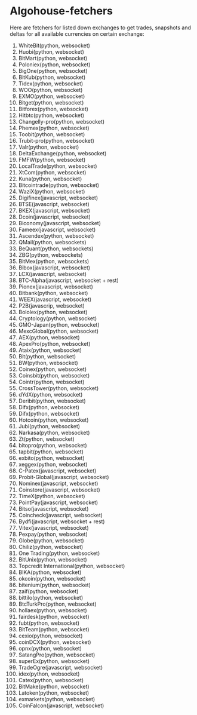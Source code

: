 # Algohouse-fetchers

Here are fetchers for listed down exchanges to get trades, snapshots and deltas for all available currencies on certain exchange:
 1. WhiteBit(python, websocket)
 2. Huobi(python, websocket)
 3. BitMart(python, websocket)
 4. Poloniex(python, websocket)
 5. BigOne(python, websocket)
 6. BitKub(python, websocket)
 7. Tidex(python, websocket)
 8. WOO(python, websocket)
 9. EXMO(python, websocket)
10. Bitget(python, websocket) 
11. Bitforex(python, websocket)
12. Hitbtc(python, websocket)
13. Changelly-pro(python, websocket)
14. Phemex(python, websocket)
15. Toobit(python, websocket)
16. Trubit-pro(python, websocket)
17. Valr(python, websocket)
18. DeltaExchange(python, websocket)
19. FMFW(python, websocket)
20. LocalTrade(python, websocket)
21. XtCom(python, websocket)
22. Kuna(python, websocket)
23. Bitcointrade(python, websocket)
24. WaziX(python, websocket)
25. Digifinex(javascript, websocket)
26. BTSE(javascript, websocket)
27. BKEX(javascript, websocket)
28. Dcoin(javascript, websocket)
29. Biconomy(javascript, websocket)
30. Fameex(javascript, websocket)
31. Ascendex(python, websocket)
32. QMail(python, websockets)
33. BeQuant(python, websockets)
34. ZBG(python, websockets)
35. BitMex(python, websockets)
36. Bibox(javascript, websocket)
37. LCX(javascript, websocket)
38. BTC-Alpha(javascript, websocket + rest)
39. Pionex(javascript, websocket)
40. Bitbank(python, websocket)
41. WEEX(javascript, websocket)
42. P2B(javascrip, websocket)
43. Bololex(python, websocket)
44. Cryptology(python, websocket)
45. GMO-Japan(python, websocket)
46. MexcGlobal(python, websocket)
47. AEX(python, websocket)
48. ApexPro(python, websocket)
49. Ataix(python, websocket)
50. Bit(python, websocket)
51. BW(python, websocket)
52. Coinex(python, websocket)
53. Coinsbit(python, websocket)
54. Cointr(python, websocket)
55. CrossTower(python, websocket)
56. dYdX(python, websocket)
57. Deribit(python, websocket)
58. Difx(python, websocket)
59. Difx(python, websocket)
60. Hotcoin(python, websocket)
61. Jubi(python, websocket)
62. Narkasa(python, websocket)
63. Zt(python, websocket)
64. bitopro(python, websocket)
65. tapbit(python, websocket)
66. exbito(python, websocket)
67. xeggex(python, websocket)
68. C-Patex(javascript, websocket)
69. Probit-Global(javascript, websocket)
70. Nominex(javascript, websocket)
71. Coinstore(javascript, websocket)
72. TimeX(python, websocket)
73. PointPay(javascript, websocket)
74. Bitso(javascript, websocket)
75. Coincheck(javascript, websocket)
76. Bydfi(javascript, websocket + rest)
77. Vitex(javascript, websocket)
78. Pexpay(python, websocket)
79. Globe(python, websocket)
80. Chiliz(python, websocket)
81. One Trading(python, websocket)
82. BitUnix(python, websocket)
83. Topcredit International(python, websocket)
84. BIKA(python, websocket)
85. okcoin(python, websocket)
86. bitenium(python, websocket)
87. zaif(python, websocket)
88. bittilo(python, websocket)
89. BtcTurkPro(python, websocket)
90. hollaex(python, websocket)
91. fairdesk(python, websocket)
92. fubt(python, websocket)
93. BitTeam(python, websocket)
94. cexio(python, websocket)
95. coinDCX(python, websocket)
96. opnx(python, websocket)
97. SatangPro(python, websocket)
98. superEx(python, websocket)
99. TradeOgre(javascript, websocket)
100. idex(python, websocket)
101. Catex(python, websocket)
102. BitMake(python, websocket)
103. Latoken(python, websocket)
104. exmarkets(python, websocket)
105. CoinFalcon(javascript, websocket)
